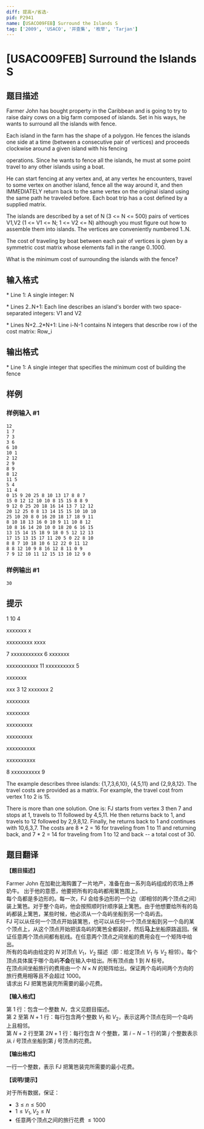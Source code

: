 ```yaml
---
diff: 提高+/省选-
pid: P2941
name: [USACO09FEB] Surround the Islands S
tag: ['2009', 'USACO', '并查集', '枚举', 'Tarjan']
---
```

# [USACO09FEB] Surround the Islands S
## 题目描述

Farmer John has bought property in the Caribbean and is going to try to raise dairy cows on a big farm composed of islands. Set in his ways, he wants to surround all the islands with fence.

Each island in the farm has the shape of a polygon. He fences the islands one side at a time (between a consecutive pair of vertices) and proceeds clockwise around a given island with his fencing

operations. Since he wants to fence all the islands, he must at some point travel to any other islands using a boat.

He can start fencing at any vertex and, at any vertex he encounters, travel to some vertex on another island, fence all the way around it, and then IMMEDIATELY return back to the same vertex on the original island using the same path he traveled before. Each boat trip has a cost defined by a supplied matrix.

The islands are described by a set of N (3 <= N <= 500) pairs of vertices V1,V2 (1 <= V1 <= N; 1 <= V2 <= N) although you must figure out how to assemble them into islands. The vertices are conveniently numbered 1..N.

The cost of traveling by boat between each pair of vertices is given by a symmetric cost matrix whose elements fall in the range 0..1000.

What is the minimum cost of surrounding the islands with the fence?
## 输入格式

\* Line 1: A single integer: N

\* Lines 2..N+1: Each line describes an island's border with two space-separated integers: V1 and V2

\* Lines N+2..2\*N+1: Line i-N-1 contains N integers that describe row i of the cost matrix: Row\_i

## 输出格式

\* Line 1: A single integer that specifies the minimum cost of building the fence

## 样例

### 样例输入 #1
```
12 
1 7 
7 3 
3 6 
6 10 
10 1 
2 12 
2 9 
8 9 
8 12 
11 5 
5 4 
11 4 
0 15 9 20 25 8 10 13 17 8 8 7 
15 0 12 12 10 10 8 15 15 8 8 9 
9 12 0 25 20 18 16 14 13 7 12 12 
20 12 25 0 8 13 14 15 15 10 10 10 
25 10 20 8 0 16 20 18 17 18 9 11 
8 10 18 13 16 0 10 9 11 10 8 12 
10 8 16 14 20 10 0 18 20 6 16 15 
13 15 14 15 18 9 18 0 5 12 12 13 
17 15 13 15 17 11 20 5 0 22 8 10 
8 8 7 10 18 10 6 12 22 0 11 12 
8 8 12 10 9 8 16 12 8 11 0 9 
7 9 12 10 11 12 15 13 10 12 9 0 

```
### 样例输出 #1
```
30 

```
## 提示

1        10            4

xxxxxxx              x

xxxxxxxxx            xxxx

7 xxxxxxxxxxx 6        xxxxxxx

xxxxxxxxxxx       11 xxxxxxxxxx 5

xxxxxxx

xxx
3         12 xxxxxxx 2

xxxxxxxx

xxxxxxxx

xxxxxxxxx

xxxxxxxxx

xxxxxxxxxx

xxxxxxxxxx

8 xxxxxxxxxx 9

The example describes three islands: {1,7,3,6,10}, {4,5,11} and {2,9,8,12}. The travel costs are provided as a matrix. For example, the travel cost from vertex 1 to 2 is 15.


There is more than one solution. One is: FJ starts from vertex 3 then 7 and stops at 1, travels to 11 followed by 4,5,11. He then returns back to 1, and travels to 12 followed by 2,9,8,12. Finally, he returns back to 1 and continues with 10,6,3,7. The costs are 8 \* 2 = 16 for traveling from 1 to 11 and returning back, and 7 \* 2 = 14 for traveling from 1 to 12 and back -- a total cost of 30.

## 题目翻译

**【题目描述】**

Farmer John 在加勒比海购置了一片地产，准备在由一系列岛屿组成的农场上养奶牛。 出于他的意愿，他要把所有的岛屿都用篱笆围上。  
每个岛都是多边形的。每一次，FJ 会给多边形的一个边（即相邻的两个顶点之间）装上篱笆。对于整个岛屿，他会按照顺时针顺序装上篱笆。由于他想要给所有的岛屿都装上篱笆，某些时候，他必须从一个岛屿坐船到另一个岛屿去。  
FJ 可以从任何一个顶点开始装篱笆，也可以从任何一个顶点坐船到另一个岛的某个顶点上，从这个顶点开始把该岛屿的篱笆全都装好，然后**马上**坐船原路返回。保证任意两个顶点间都有航线。在任意两个顶点之间坐船的费用会在一个矩阵中给出。  
所有的岛屿由给定的 $N$ 对顶点 $V_1$，$V_2$ 描述（即：给定顶点 $V_1$ 与 $V_2$ 相邻）。每个顶点具体属于哪个岛屿**不会**在输入中给出。所有顶点由 $1$ 到 $N$ 标号。  
在顶点间坐船旅行的费用由一个 $N \times N$ 的矩阵给出。保证两个岛屿间两个方向的旅行费用相等且不会超过 $1000$。   
请求出 FJ 把篱笆装完所需要的最小花费。

**【输入格式】**

第 $1$ 行：包含一个整数 $N$，含义见题目描述。  
第 $2$ 至第 $N+1$ 行：每行包含两个整数 $V_1$ 和 $V_2$，表示这两个顶点在同一个岛屿上且相邻。  
第 $N+2$ 行至第 $2N+1$ 行：每行包含 $N$ 个整数，第 $i-N-1$ 行的第 $j$ 个整数表示从 $i$ 号顶点坐船到第 $j$ 号顶点的花费。

**【输出格式】**

一行一个整数，表示 FJ 把篱笆装完所需要的最小花费。

**【说明/提示】**

对于所有数据，保证：

+ $3 \leq n \leq 500$
+ $1 \leq V_1,V_2 \leq N$
+ 任意两个顶点之间的旅行花费 $\leq 1000$
